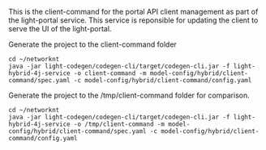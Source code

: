 This is the client-command for the portal API client management as part of the light-portal service. This service is reponsible for updating the client to serve the UI of the light-portal.

Generate the project to the client-command folder

```
cd ~/networknt
java -jar light-codegen/codegen-cli/target/codegen-cli.jar -f light-hybrid-4j-service -o client-command -m model-config/hybrid/client-command/spec.yaml -c model-config/hybrid/client-command/config.yaml
```

Generate the project to the /tmp/client-command folder for comparison. 

```
cd ~/networknt
java -jar light-codegen/codegen-cli/target/codegen-cli.jar -f light-hybrid-4j-service -o /tmp/client-command -m model-config/hybrid/client-command/spec.yaml -c model-config/hybrid/client-command/config.yaml
```
